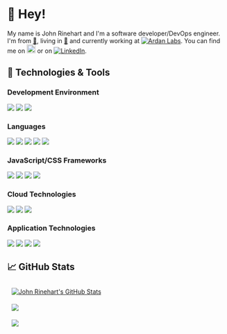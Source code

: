 <!-- (jrr): the below was shamelessly copied from https://raw.githubusercontent.com/MartinHeinz/MartinHeinz/master/README.md -->
<!-- More info, tips and tricks for making GitHub Profile README can be found in my article at https://towardsdatascience.com/build-a-stunning-readme-for-your-github-profile-9b80434fe5d7 -->

<!--
[![Header](https://raw.githubusercontent.com/johnrichardrinehart/johnrichardrinehart/master/readme_header.png "Header")](https://johnrinehart.dev/)
-->

# 👋 Hey!

My name is John Rinehart and I'm a software developer/DevOps engineer. I'm from [📍](https://www.lyndenwa.org/), living in [📍](https://www.google.com/maps/place/Ukraine/@48.255819,26.6908409,6z/data=!3m1!4b1!4m5!3m4!1s0x40d1d9c154700e8f:0x1068488f64010!8m2!3d48.379433!4d31.1655799) and currently working at [![Ardan Labs][1.0]][0]. You can find me on <a href="https://twitter.com/fuzzybear3965"><img src="https://about.twitter.com/etc/designs/about2-twitter/public/img/favicon.ico" alt="Twitter" width="20"></a> or on [![LinkedIn][3.2]][3].

## 🔧 Technologies & Tools
### Development Environment
![](https://img.shields.io/badge/OS-NixOS-informational?style=flat&logo=linux&logoColor=white&color=2bbc8a)
![](https://img.shields.io/badge/Editor-vim-informational?style=flat&logo=vim&logoColor=white&color=2bbc8a)
![](https://img.shields.io/badge/Shell-zsh-informational?style=flat&logo=zsh&logoColor=white&color=2bbc8a)
### Languages
![](https://img.shields.io/badge/Code-Rust-informational?style=flat&logo=rust&logoColor=white&color=blue)
![](https://img.shields.io/badge/Code-Golang-informational?style=flat&logo=go&logoColor=white&color=blue)
![](https://img.shields.io/badge/Code-Python-informational?style=flat&logo=python&logoColor=white&color=blue)
![](https://img.shields.io/badge/Code-JavaScript-informational?style=flat&logo=javascript&logoColor=white&color=blue)
![](https://img.shields.io/badge/Code-TypeScript-informational?style=flat&logo=javascript&logoColor=white&color=blue)
### JavaScript/CSS Frameworks
![](https://img.shields.io/badge/Framework-Svelte-informational?style=flat&logo=svelte&logoColor=yellow&color=white)
![](https://img.shields.io/badge/Framework-Vue-informational?style=flat&logo=vue.js&logoColor=yellow&color=white)
![](https://img.shields.io/badge/Framework-React-informational?style=flat&logo=react&logoColor=yellow&color=white)
![](https://img.shields.io/badge/Framework-Tailwind-informational?style=flat&logo=tailwindcss&logoColor=yellow&color=white)
### Cloud Technologies
![](https://img.shields.io/badge/Tools-Kubernetes-informational?style=flat&logo=kubernetes&logoColor=white&color=red)
![](https://img.shields.io/badge/Tools-AWS-informational?style=flat&logo=amazonaws&logoColor=white&color=red)
![](https://img.shields.io/badge/Cloud-Digital_Ocean-informational?style=flat&logo=digitalocean&logoColor=white&color=red)
### Application Technologies
![](https://img.shields.io/badge/Tools-Docker-informational?style=flat&logo=docker&logoColor=white&color=green)
![](https://img.shields.io/badge/Tools-Elasticsearch-informational?style=flat&logo=elasticsearch&logoColor=white&color=green)
![](https://img.shields.io/badge/Tools-Redis-informational?style=flat&logo=redis&logoColor=white&color=green)
![](https://img.shields.io/badge/Tools-PostgreSQL-informational?style=flat&logo=postgresql&logoColor=white&color=green)

## &#x1f4c8; GitHub Stats
<div style="display:flex;flex-direction:column;">
  <a href="https://github.com/johnrichardrinehart/johnrichardrinehart" style="margin:10px;">
    <img align="center" src="https://github-readme-stats.vercel.app/api?username=johnrichardrinehart&show_icons=true&line_height=27&count_private=true&title_color=ffffff&text_color=c9cacc&icon_color=2bbc8a&bg_color=1d1f21" alt="John Rinehart's GitHub Stats" />
  </a>

  <a href="https://github.com/johnrichardrinehart/johnrichardrinehart" style="margin:10px;">
    <img align="center" src="https://github-readme-stats.vercel.app/api/top-langs/?username=johnrichardrinehart&hide=mathematica,tex,matlab,java,css,javascript,vim%20script&title_color=ffffff&text_color=c9cacc&icon_color=2bbc8a&bg_color=1d1f21&langs_count=5" />
  </a>

  <a href="https://github.com/johnrichardrinehart/python-project-blueprint" style="margin:10px;">
    <img align="center" src="https://github-readme-stats.vercel.app/api/pin/?username=johnrichardrinehart&repo=nix&title_color=ffffff&text_color=c9cacc&icon_color=2bbc8a&bg_color=1d1f21" />
  </a>
</div>


<!-- links to social media icons -->

<!-- icons with padding -->
[1.0]: https://www.ardanlabs.com/favicon.ico
[1.1]: http://i.imgur.com/tXSoThF.png (twitter icon with padding)
[2.1]: http://i.imgur.com/0o48UoR.png (github icon with padding)

<!-- icons without padding -->
[1.2]: https://about.twitter.com/etc/designs/about2-twitter/public/img/favicon.ico (twitter icon without padding)
[2.2]: http://i.imgur.com/9I6NRUm.png (github icon without padding)
[3.2]: https://static.licdn.com/sc/h/413gphjmquu9edbn2negq413a (LinkedIn icon without padding)


<!-- links to your social media accounts -->
[0]: https://ardanlabs.com/
[1]: https://twitter.com/fuzzybear3965
[2]: https://twitter.com/fuzzybear3965
[3]: https://www.linkedin.com/in/johnrichardrinehart/

<!-- Resources -->
<!-- Icons: https://simpleicons.org/ -->
<!-- GitHub Stats: https://github.com/anuraghazra/github-readme-stats -->
<!-- Emojis: https://emojipedia.org/emoji/ -->
<!-- HTML Emojis: https://www.fileformat.info/index.htm -->
<!-- Shields: https://shields.io/ -->
<!-- Awesome GitHub Profile README: https://github.com/abhisheknaiidu/awesome-github-profile-readme -->
